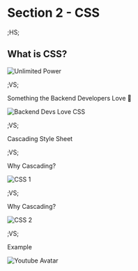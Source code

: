# Section 2 - CSS

;HS;

## What is CSS?

![Unlimited Power](../assets/memes/unlimited-power.gif) <!-- .element: class="fragment w-96" style="margin-inline: auto" -->

;VS;

Something the Backend Developers Love 💖

![Backend Devs Love CSS](../assets/memes/backend-center-div.gif) <!-- .element: class="w-96" style="margin-inline: auto" -->

;VS;

Cascading Style Sheet <!-- .element: class="fragment" -->

;VS;

Why Cascading?

![CSS 1](../assets/images/web-dev-basics/cascading-stylesheet-1.png) <!-- .element: class="h-96" style="margin-inline: auto" -->

;VS;

Why Cascading?

![CSS 2](../assets/images/web-dev-basics/cascading-stylesheet-2.png) <!-- .element: class="h-96" style="margin-inline: auto" -->

;VS;

Example

![Youtube Avatar](../assets/images/web-dev-basics/youtube-avatar-css.png) <!-- .element: class="h-110" style="margin-inline: auto" -->

